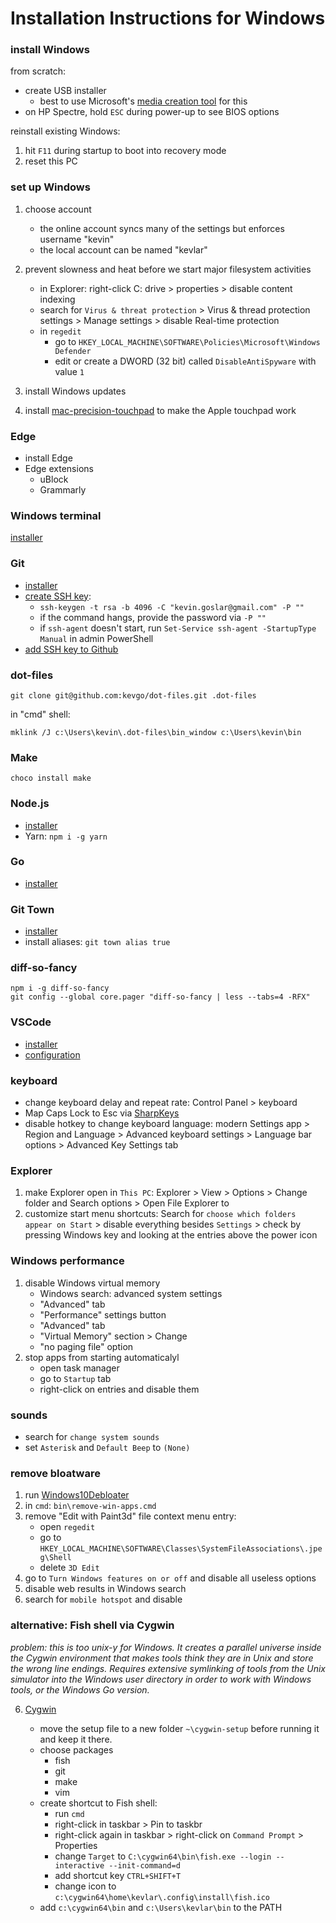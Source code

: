 # Installation Instructions for Windows

### install Windows

from scratch:

- create USB installer
  - best to use Microsoft's [media creation tool](https://www.microsoft.com/en-us/software-download/windows10) for this
- on HP Spectre, hold `ESC` during power-up to see BIOS options

reinstall existing Windows:

1. hit `F11` during startup to boot into recovery mode
1. reset this PC

### set up Windows

1.  choose account
    - the online account syncs many of the settings but enforces username "kevin"
    - the local account can be named "kevlar"
1.  prevent slowness and heat before we start major filesystem activities

    - in Explorer: right-click C: drive > properties > disable content indexing
    - search for `Virus & threat protection` > Virus & thread protection settings > Manage settings > disable Real-time protection
    - in `regedit`
      - go to `HKEY_LOCAL_MACHINE\SOFTWARE\Policies\Microsoft\Windows Defender`
      - edit or create a DWORD (32 bit) called `DisableAntiSpyware` with value `1`

1.  install Windows updates
1.  install [mac-precision-touchpad](https://github.com/imbushuo/mac-precision-touchpad) to make the Apple touchpad work

### Edge

- install Edge
- Edge extensions
  - uBlock
  - Grammarly

### Windows terminal

[installer](https://www.microsoft.com/en-us/p/windows-terminal/9n0dx20hk701?activetab=pivot:overviewtab)

### Git

- [installer](https://git-scm.com/download/win)
- [create SSH key](https://help.github.com/articles/generating-a-new-ssh-key-and-adding-it-to-the-ssh-agent):
  - `ssh-keygen -t rsa -b 4096 -C "kevin.goslar@gmail.com" -P ""`
  - if the command hangs, provide the password via `-P ""`
  - if `ssh-agent` doesn't start, run `Set-Service ssh-agent -StartupType Manual` in admin PowerShell
- [add SSH key to Github](https://help.github.com/articles/adding-a-new-ssh-key-to-your-github-account)

### dot-files

```
git clone git@github.com:kevgo/dot-files.git .dot-files
```

in "cmd" shell:

```
mklink /J c:\Users\kevin\.dot-files\bin_window c:\Users\kevin\bin
```

### Make

```
choco install make
```

### Node.js

- [installer](https://nodejs.org/en/download)
- Yarn: `npm i -g yarn`

### Go

- [installer](https://golang.org/dl)

### Git Town

- [installer](https://github.com/Originate/git-town)
- install aliases: `git town alias true`

### diff-so-fancy

```
npm i -g diff-so-fancy
git config --global core.pager "diff-so-fancy | less --tabs=4 -RFX"
```

### VSCode

- [installer](https://code.visualstudio.com)
- [configuration](../vscode/README.md)

### keyboard

- change keyboard delay and repeat rate: Control Panel > keyboard
- Map Caps Lock to Esc via [SharpKeys](https://github.com/randyrants/sharpkeys/releases)
- disable hotkey to change keyboard language: modern Settings app > Region and Language > Advanced keyboard settings > Language bar options > Advanced Key Settings tab

### Explorer

1. make Explorer open in `This PC`: Explorer > View > Options > Change folder and Search options > Open File Explorer to
1. customize start menu shortcuts: Search for `choose which folders appear on Start` > disable everything besides `Settings` > check by pressing Windows key and looking at the entries above the power icon

### Windows performance

1. disable Windows virtual memory
   - Windows search: advanced system settings
   - "Advanced" tab
   - "Performance" settings button
   - "Advanced" tab
   - "Virtual Memory" section > Change
   - "no paging file" option
1. stop apps from starting automaticalyl
   - open task manager
   - go to `Startup` tab
   - right-click on entries and disable them

### sounds

- search for `change system sounds`
- set `Asterisk` and `Default Beep` to `(None)`

### remove bloatware

1. run [Windows10Debloater](https://github.com/Sycnex/Windows10Debloater)
1. in `cmd`: `bin\remove-win-apps.cmd`
1. remove "Edit with Paint3d" file context menu entry:
   - open `regedit`
   - go to `HKEY_LOCAL_MACHINE\SOFTWARE\Classes\SystemFileAssociations\.jpeg\Shell`
   - delete `3D Edit`
1. go to `Turn Windows features on or off` and disable all useless options
1. disable web results in Windows search
1. search for `mobile hotspot` and disable

### alternative: Fish shell via Cygwin

_problem: this is too unix-y for Windows. It creates a parallel universe inside the Cygwin environment that makes tools think they are in Unix and store the wrong line endings. Requires extensive symlinking of tools from the Unix simulator into the Windows user directory in order to work with Windows tools, or the Windows Go version._

6. [Cygwin](https://www.cygwin.com)

   - move the setup file to a new folder `~\cygwin-setup` before running it and keep it there.
   - choose packages
     - fish
     - git
     - make
     - vim
   - create shortcut to Fish shell:
     - run `cmd`
     - right-click in taskbar > Pin to taskbr
     - right-click again in taskbar > right-click on `Command Prompt` > Properties
     - change `Target` to `C:\cygwin64\bin\fish.exe --login --interactive --init-command=d`
     - add shortcut key `CTRL+SHIFT+T`
     - change icon to `c:\cygwin64\home\kevlar\.config\install\fish.ico`
   - add `c:\cygwin64\bin` and `c:\Users\kevlar\bin` to the PATH
